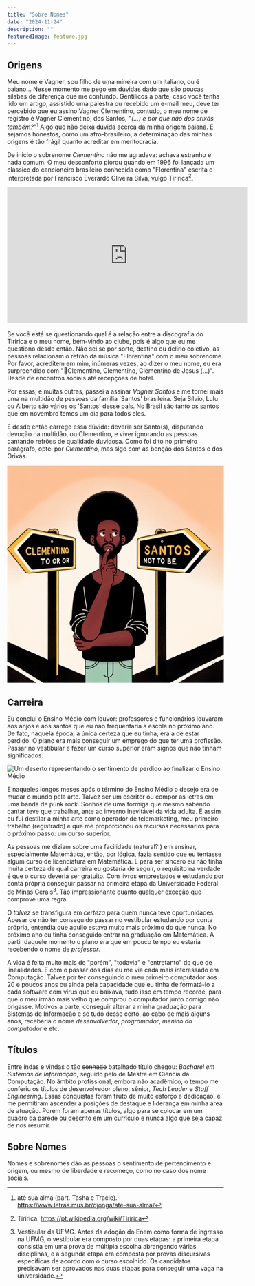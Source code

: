 ```yaml
---
title: "Sobre Nomes"
date: "2024-11-24"
description: ""
featuredImage: feature.jpg
---
```


## Origens

Meu nome é Vagner, sou filho de uma mineira com um italiano, ou é baiano...
Nesse momento me pego em dúvidas dado que são poucas sílabas de diferença que me
confundo. Gentílicos a parte, caso você tenha lido um artigo, assistido uma
palestra ou recebido um e-mail meu, deve ter percebido que eu assino Vagner
Clementino, contudo, o meu nome de registro é Vagner Clementino, dos Santos,
_"(...) e por que não dos orixás também?"_[^3] Algo que não deixa dúvida acerca
da minha origem baiana. E sejamos honestos, como um afro-brasileiro, a
determinação das minhas origens é tão frágil quanto acreditar em meritocracia.

De inicio o sobrenome _Clementino_ não me agradava: achava estranho e nada
comum. O meu desconforto piorou quando em 1996 foi lançada um clássico do
cancioneiro brasileiro conhecida como "Florentina" escrita e interpretada por
Francisco Everardo Oliveira Silva, vulgo Tiririca[^1].

<iframe width="560"
        height="315"
        src="https://www.youtube.com/embed/uiem5_bJRLM"
        title="Clipe oficial da música Florentina"
        frameborder="0">
</iframe>

Se você está se questionando qual é a relação entre a discografia do Tiririca e
o meu nome, bem-vindo ao clube, pois é algo que eu me questiono desde então.
Não sei se por sorte, destino ou delírio coletivo, as pessoas relacionam o
refrão da música "Florentina" com o meu sobrenome. Por favor, acreditem em mim,
inúmeras vezes, ao dizer o meu nome, eu era surpreendido com "🎵Clementino,
Clementino, Clementino de Jesus (...)". Desde de encontros sociais até
recepções de hotel.

Por essas, e muitas outras, passei a assinar _Vagner Santos_ e me tornei mais
uma na multidão de pessoas da família 'Santos' brasileira. Seja Sílvio, Lulu ou
Alberto são vários os 'Santos' desse país. No Brasil são tanto os santos que em
novembro temos um dia para todos eles.

E desde então carrego essa dúvida: deveria ser Santo(s), disputando devoção na
multidão, ou Clementino, e viver ignorando as pessoas cantando refrões de
qualidade duvidosa. Como foi dito no primeiro parágrafo, optei por
_Clementino_, mas sigo com as benção dos Santos e dos Orixás.

![Imagem representando a dúvida em usar Clementino ou Santos como sobrenome](to-be-or-not-to-be.png)

## Carreira

Eu concluí o Ensino Médio com louvor: professores e funcionários louvaram aos
anjos e aos santos que eu não frequentaria a escola no próximo ano. De fato,
naquela época, a única certeza que eu tinha, era a de estar perdido. O plano
era mais conseguir um emprego do que ter uma profissão. Passar no vestibular e
fazer um curso superior eram signos que não tinham significados.

![Um deserto representando o sentimento de perdido ao finalizar o Ensino
Médio](./deserto.webp)

E naqueles longos meses após o término do Ensino Médio o desejo era de mudar o
mundo pela arte. Talvez ser um escritor ou compor as letras em uma banda de
punk rock. Sonhos de uma formiga que mesmo sabendo cantar teve que trabalhar,
ante ao inverno inevitável da vida adulta. E assim eu fui destilar a minha arte
como operador de telemarketing, meu primeiro trabalho (registrado) e que me
proporcionou os recursos necessários para o próximo passo: um curso superior.

As pessoas me diziam sobre uma facilidade (natural?!) em ensinar, especialmente
Matemática, então, por lógica, fazia sentido que eu tentasse algum curso de
licenciatura em Matemática. E para ser sincero eu não tinha muita certeza de
qual carreira eu gostaria de seguir, o requisito na verdade é que o curso
deveria ser gratuito. Com livros emprestados e estudando por conta própria
conseguir passar na primeira etapa da Universidade Federal de Minas Gerais[^2].
Tão impressionante quanto qualquer exceção que comprove uma regra.

O _talvez_ se transfigura em _certeza_ para quem nunca teve oportunidades.
Apesar de não ter conseguido passar no vestibular estudando por conta própria,
entendia que aquilo estava muito mais próximo do que nunca. No próximo ano eu
tinha conseguido entrar na graduação em Matemática. A partir daquele momento o
plano era que em pouco tempo eu estaria recebendo o nome de _professor_.

A vida é feita muito mais de "porém", "todavia"  e "entretanto" do que de
linealidades. E com o passar dos dias eu me via cada mais interessado em
Computação. Talvez por ter conseguindo o meu primeiro computador aos 20 e
poucos anos ou ainda pela capacidade que eu tinha de formatá-lo a cada software
com vírus que eu baixava, tudo isso em tempo recorde, para que o meu irmão mais
velho que comprou o computador junto comigo não brigasse. Motivos a parte,
conseguir alterar a minha graduação para Sistemas de Informação e se tudo desse
certo, ao cabo de mais alguns anos, receberia o nome _desenvolvedor_,
_programador_, _menino do computador_ e etc.

## Títulos

Entre indas e vindas o tão ~~sonhado~~ batalhado título chegou: _Bacharel em
Sistemas de Informação_, seguido pelo de Mestre em Ciência da Computação. No
âmbito profissional, embora não acadêmico, o tempo me conferiu os títulos de
desenvolvedor pleno, sênior, _Tech Leader_ e _Staff Engineering_. Essas
conquistas foram fruto de muito esforço e dedicação, e me permitiram ascender a
posições de destaque e liderança em minha área de atuação. Porém foram apenas
títulos, algo para se colocar em um quadro da parede ou descrito em um
currículo e nunca algo que seja capaz de nos resumir.


## Sobre Nomes

Nomes e sobrenomes dão as pessoas o sentimento de pertencimento e origem, ou
mesmo de liberdade e recomeço, como no caso dos nome sociais.

[^1]:
    Tiririca.
    <https://pt.wikipedia.org/wiki/Tiririca>

[^2]:
    Vestibular da UFMG.
    Antes da adoção do Enem como forma de ingresso na UFMG, o vestibular era
    composto por duas etapas: a primeira etapa consistia em uma prova de
    múltipla escolha abrangendo várias disciplinas, e a segunda etapa era
    composta por provas discursivas específicas de acordo com o curso
    escolhido. Os candidatos precisavam ser aprovados nas duas etapas para
    conseguir uma vaga na universidade.
[^3]:
    até sua alma (part. Tasha e Tracie).
    <https://www.letras.mus.br/djonga/ate-sua-alma/>
